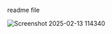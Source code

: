 readme file


![Screenshot 2025-02-13 114340](https://github.com/user-attachments/assets/98eb5ee9-f831-47af-b0e1-1c86a7af0d1a)

